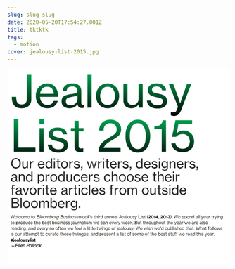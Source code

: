 ```yaml
---
slug: slug-slug
date: 2020-05-20T17:54:27.001Z
title: tktktk
tags:
  - motion
cover: jealousy-list-2015.jpg
---
```

![](jealousy-list-2015.jpg)